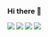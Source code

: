 ### Hi there 👋

<img src="https://img.shields.io/badge/C++-00599C?style=flat&logo=C++&logoColor=00599C"/> <img src="https://img.shields.io/badge/JavaScript-F7DF1E?style=flat&logo=JavaScript&logoColor=F7DF1E"/> <img src="https://img.shields.io/badge/Kotlin-7F52FF?style=flat&logo=Kotlin&logoColor=7F52FF"/> <img src="https://img.shields.io/badge/Unreal-0E1128?style=flat&logo=UnrealEngine&logoColor=0E1128"/>

<!--
**Durumyisking/Durumyisking** is a ✨ _special_ ✨ repository because its `README.md` (this file) appears on your GitHub profile.




-->
